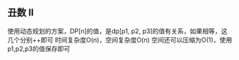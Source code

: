 ## 丑数 II
使用动态规划的方案，DP[n]的值，是dp[p1, p2, p3]的值有关系，如果相等，这几个分别++即可
时间复杂度O(n)，空间复杂度O(n)
空间还可以压缩为O(1)，使用p1,p2,p3的值保存即可